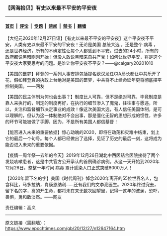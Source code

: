 ### 【网海拾贝】有史以来最不平安的平安夜

---

#### [首页](../../../..?n12647164) &nbsp;|&nbsp; [评论](../../../../../epoch-comment?n12647164) &nbsp;|&nbsp; [专题](../../../../../epoch-special?n12647164) &nbsp;|&nbsp; [禁闻](../../../../../epoch-news?n12647164) &nbsp;|&nbsp; [禁书](../../../../../books?n12647164) &nbsp;|&nbsp; [翻墙](https://github.com/gfw-breaker/nogfw/blob/master/README.md?n12647164)


<div class="post_content" id="artbody" itemprop="articleBody">
 <!-- article content begin -->
 <p>
  【大纪元2020年12月27日讯】【有史以来最不平安的平安夜】这个平安夜不平安，人类有史以来最不平安的平安夜！无论是美国
  <ok href="https://www.epochtimes.com/gb/tag/%E6%80%BB%E7%BB%9F%E5%A4%A7%E9%80%89.html">
   总统大选
  </ok>
  ，还是整个
  <ok href="https://www.epochtimes.com/gb/tag/%E7%97%85%E6%AF%92.html">
   病毒
  </ok>
  ，还是世界经济，所有的不确定性让每个人都感到不平安。过去的24小时，所有的政府都说黑暗刚刚开始！但没人敢说黑暗来自共产党！如何让世界平安，将是这个平安夜大家要思考的问题。是谁让你平安夜不平安？——@calgary20201010
 </p>
 <p>
  【美国的噩梦】拜登的一系列人事安排包括提名欧汉龙任CIA局长都让中共乐开了花，假如拜登真的执政上台绝对是美国的噩梦，中共将不止续命延年更将彻底摆平控制美国。——网友
 </p>
 <p>
  【美国的民主体制为何也会出事？】制度比人可靠，但不是绝对可靠，毕竟制度是靠人来执行的，制定的制度再好，在执行的细节渗入了魔鬼，往往事与愿违，所以，关注和监督细节决定事业的成效！像这次美国大选，有人信任美国体制，是可以理解的，但认为这一体制绝对不会出事，那是僵化无智的思想形成的惯性，许多的环节可能被做了手脚，因为，不是所有美国人都信基督！
 </p>
 <p>
  【能否进入未来的重要依据】惊心动魄的2020，即将在动荡和灾难中结束，划上它的最后一个句号。每个人都已经做出了选择，见证了历史的最后一刻，这将成为能否进入未来的重要依据。
 </p>
 <p>
  【疫情一周年祭—去年的今天】2019年12月26日湖北中西医结合医院接待了两个发烧咳嗽患者，这是中共官方公开承认的首例确诊病例。从这一天开始到2020年12月26日，整整一年时间
  <ok href="https://www.epochtimes.com/gb/tag/%E7%97%85%E6%AF%92.html">
   病毒
  </ok>
  累计感染人口正式突破8000万人！
 </p>
 <p>
  【2020年留下名的字】美国《时代周刊》悼念2020年离开的55位世界名人，包含科比，马多拉纳，肖康恩纳利……还有我们的文李亮医生。2020年终过究去，留下名的字，离的开生命，都将未在来无数次回望里，记得一这年的波澜，恐吓，畏惧，勇和敢淡然。——网友
 </p>
 <p>
  责任编辑：高义
 </p>
 <!-- article content end -->
 <div id="below_article_ad">
 </div>
</div>


---

原文链接（需翻墙）：https://www.epochtimes.com/gb/20/12/27/n12647164.htm